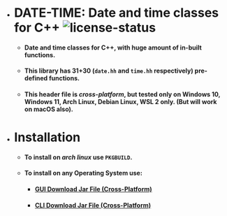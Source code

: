 * # DATE-TIME: Date and time classes for C++ ![license-status](https://img.shields.io/github/license/Dark-CodeX/date-time)
	* #### **Date and time classes for C++, with huge amount of in-built functions.**
	* #### **This library has 31+30 (`date.hh` and `time.hh` respectively) pre-defined functions.**
	* #### This header file is *cross-platform*, but tested only on Windows 10, Windows 11, Arch Linux, Debian Linux, WSL 2 only. (But will work on macOS also).

* # Installation
	* #### To install on *arch linux* use **`PKGBUILD`**.
	* #### To install on **any Operating System** use:
		* #### [**GUI** Download Jar File (Cross-Platform)](https://github.com/Dark-CodeX/InstallRepos/releases/download/v1.1.0/InstallReposGUI.jar)

		* #### [**CLI** Download Jar File (Cross-Platform)](https://github.com/Dark-CodeX/InstallRepos/releases/download/v1.1.0/InstallReposCLI.jar)